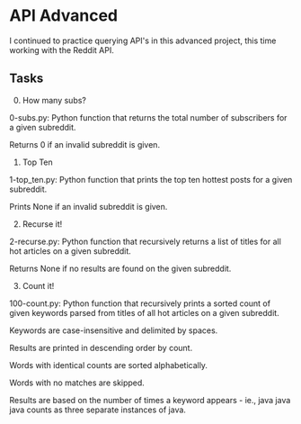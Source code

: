# API Advanced
I continued to practice querying API's in this advanced project, this time working with the Reddit API.

## Tasks
0. How many subs?



0-subs.py: Python function that returns the total number of subscribers for a given subreddit.

Returns 0 if an invalid subreddit is given.

1. Top Ten



1-top_ten.py: Python function that prints the top ten hottest posts for a given subreddit.

Prints None if an invalid subreddit is given.

2. Recurse it!



2-recurse.py: Python function that recursively returns a list of titles for all hot articles on a given subreddit.

Returns None if no results are found on the given subreddit.

3. Count it!



100-count.py: Python function that recursively prints a sorted count of given keywords parsed from titles of all hot articles on a given subreddit.

Keywords are case-insensitive and delimited by spaces.

Results are printed in descending order by count.

Words with identical counts are sorted alphabetically.

Words with no matches are skipped.

Results are based on the number of times a keyword appears - ie., java java java counts as three separate instances of java.
